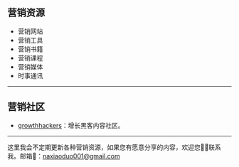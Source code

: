 ## 营销资源

- 营销网站
- 营销工具
- 营销书籍
- 营销课程
- 营销媒体
- 时事通讯

---

## 营销社区

- [growthhackers](https://growthhackers.com/ )：增长黑客内容社区。

---

这里我会不定期更新各种营销资源，如果您有愿意分享的内容，欢迎您👏🏻联系我。邮箱📮：naxiaoduo001@gmail.com